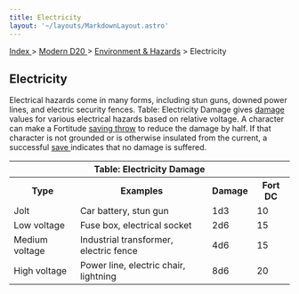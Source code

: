```yaml
---
title: Electricity
layout: '~/layouts/MarkdownLayout.astro'
---
```


[ Index ](/) > [ Modern D20 ](/modern.d20.srd) > [ Environment & Hazards](/modern.d20.srd/environment.hazards) > Electricity

##  Electricity

Electrical hazards come in many forms, including stun guns, downed power
lines, and electric security fences. Table: Electricity Damage gives [ damage](/modern.d20.srd/combat/damage) values for various electrical hazards based
on relative voltage. A character can make a Fortitude [ saving throw](/modern.d20.srd/basics/saving.throws) to reduce the damage by half. If that
character is not grounded or is otherwise insulated from the current, a
successful [ save ](/modern.d20.srd/basics/saving.throws) indicates that no
damage is suffered.


<table> <tr> <th colspan="4"> Table: Electricity Damage </th> </tr> <tr> <th> Type </th> <th> Examples </th> <th> Damage </th> <th> Fort DC </th> </tr> <tr> <td> Jolt </td> <td> Car battery, stun gun </td> <td> 1d3 </td> <td> 10 </td> </tr> <tr class="shaded"> <td> Low voltage </td> <td> Fuse box, electrical socket </td> <td> 2d6 </td> <td> 15 </td> </tr> <tr> <td> Medium voltage </td> <td> Industrial transformer, electric fence </td> <td> 4d6 </td> <td> 15 </td> </tr> <tr class="shaded"> <td> High voltage </td> <td> Power line, electric chair, lightning </td> <td> 8d6 </td> <td> 20 </td> </tr> </table>



